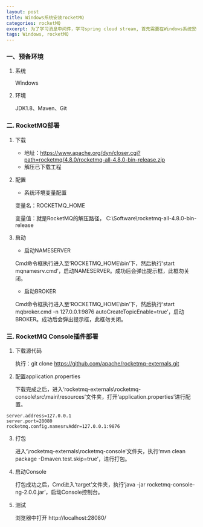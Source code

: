 ```yaml
---
layout: post
title: Windows系统安装rocketMQ
categories: rocketMQ
excerpt: 为了学习消息中间件，学习spring cloud stream, 首先需要在Windows系统安装rocketMQ服务器和控制台。
tags: Windows, rocketMQ
---
```


### 一、预备环境
1. 系统

    Windows

2. 环境

    JDK1.8、Maven、Git
    
### 二. RocketMQ部署

1. 下载

   * 地址：https://www.apache.org/dyn/closer.cgi?path=rocketmq/4.8.0/rocketmq-all-4.8.0-bin-release.zip
   * 解压已下载工程
   
2. 配置

   * 系统环境变量配置
   
   变量名：ROCKETMQ_HOME
   
   变量值：就是RocketMQ的解压路径， C:\Software\rocketmq-all-4.8.0-bin-release

3. 启动
   
   * 启动NAMESERVER
   
   Cmd命令框执行进入至‘ROCKETMQ_HOME\bin’下，然后执行‘start mqnamesrv.cmd’，启动NAMESERVER。成功后会弹出提示框，此框勿关闭。
   
   * 启动BROKER
   
   Cmd命令框执行进入至‘ROCKETMQ_HOME\bin’下，然后执行‘start mqbroker.cmd -n 127.0.0.1:9876 autoCreateTopicEnable=true’，启动BROKER。成功后会弹出提示框，此框勿关闭。
   
### 三. RocketMQ Console插件部署

1. 下载源代码

    执行：git clone https://github.com/apache/rocketmq-externals.git
    
2. 配置application.properties
    
    下载完成之后，进入‘rocketmq-externals\rocketmq-console\src\main\resources’文件夹，打开‘application.properties’进行配置。
    
```properties
server.address=127.0.0.1
server.port=28080
rocketmq.config.namesrvAddr=127.0.0.1:9876
```

3. 打包

   进入‘\rocketmq-externals\rocketmq-console’文件夹，执行‘mvn clean package -Dmaven.test.skip=true’，进行打包。


4. 启动Console

   打包成功之后，Cmd进入‘target’文件夹，执行‘java -jar rocketmq-console-ng-2.0.0.jar’，启动Console控制台。
   
5. 测试

   浏览器中打开 http://localhost:28080/
